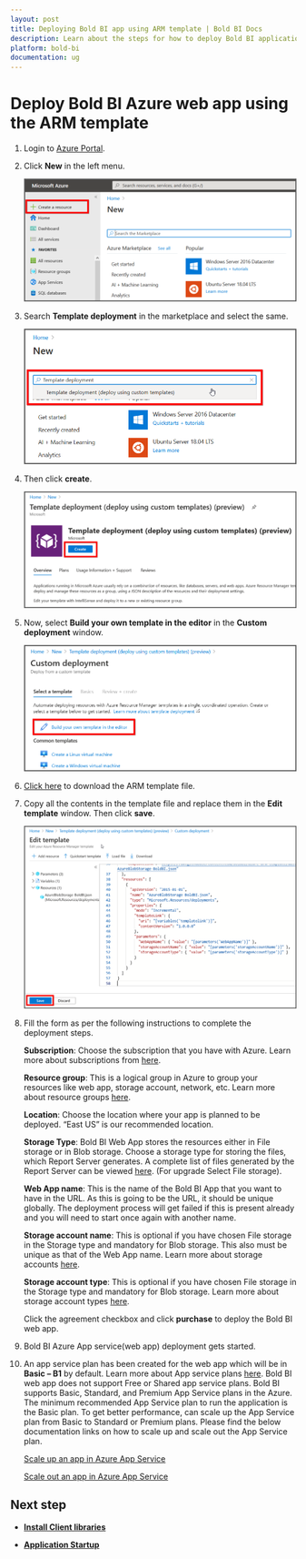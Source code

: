 ```yaml
---
layout: post
title: Deploying Bold BI app using ARM template | Bold BI Docs
description: Learn about the steps for how to deploy Bold BI application in Azure App service using the ARM template.
platform: bold-bi
documentation: ug
---
```


# Deploy Bold BI Azure web app using the ARM template

1. Login to [Azure Portal](https://portal.azure.com).

2. Click **New** in the left menu.

    ![Create new template](/static/assets/embedded/setup/images/create-new-template.png)

3. Search **Template deployment** in the marketplace and select the same.

    ![Choose template deployment](/static/assets/embedded/setup/images/choose-template-deployment.png)

4. Then click **create**.

    ![Click create template](/static/assets/embedded/setup/images/click-create-template.png)

5. Now, select **Build your own template in the editor** in the **Custom deployment** window.

    ![Choose own template editor](/static/assets/embedded/setup/images/choose-own-template-editor.png)

6. [Click here](https://raw.githubusercontent.com/boldbi/azure-arm-template/master/armtemplates/v5.1.55/BoldBIAppServiceTemplate.json) to download the ARM template file.

7. Copy all the contents in the template file and replace them in the **Edit template** window. Then click **save**.

    ![Edit template window](/static/assets/embedded/setup/images/edit-template-window.png)

8. Fill the form as per the following instructions to complete the deployment steps.

    **Subscription**: Choose the subscription that you have with Azure. Learn more about subscriptions from [here](https://blogs.msdn.microsoft.com/arunrakwal/2012/04/09/create-windows-azure-subscription/).

    **Resource group**: This is a logical group in Azure to group your resources like web app, storage account, network, etc. Learn more about resource groups [here](https://docs.microsoft.com/en-us/azure/azure-resource-manager/resource-group-overview#resource-groups).

    **Location**: Choose the location where your app is planned to be deployed. “East US” is our recommended location.

    **Storage Type**: Bold BI Web App stores the resources either in File storage or in Blob storage. Choose a storage type for storing the files, which Report Server generates. A complete list of files generated by the Report Server can be viewed [here](https://help.syncfusion.com/bold-bi/on-premise/setup/application-startup#storage-type-1). (For upgrade Select File storage).

    **Web App name**: This is the name of the Bold BI App that you want to have in the URL. As this is going to be the URL, it should be unique globally. The deployment process will get failed if this is present already and you will need to start once again with another name.

    **Storage account name**: This is optional if you have chosen File storage in the Storage type and mandatory for Blob storage. This also must be unique as that of the Web App name. Learn more about storage accounts [here](https://docs.microsoft.com/en-us/azure/storage/common/storage-account-overview).

    **Storage account type**: This is optional if you have chosen File storage in the Storage type and mandatory for Blob storage. Learn more about storage account types [here](https://docs.microsoft.com/en-us/azure/storage/blobs/object-replication-overview).

    Click the agreement checkbox and click **purchase** to deploy the Bold BI web app. 

9. Bold BI Azure App service(web app) deployment gets started.

10. An app service plan has been created for the web app which will be in **Basic – B1** by default. Learn more about App service plans [here](https://docs.microsoft.com/en-us/azure/app-service/azure-web-sites-web-hosting-plans-in-depth-overview). Bold BI web app does not support Free or Shared app service plans. Bold BI supports Basic, Standard, and Premium App Service plans in the Azure. The minimum recommended App Service plan to run the application is the Basic plan. To get better performance, can scale up the App Service plan from Basic to Standard or Premium plans. Please find the below documentation links on how to scale up and scale out the App Service plan.

    [Scale up an app in Azure App Service](https://docs.microsoft.com/en-us/azure/app-service-web/web-sites-scale)

    [Scale out an app in Azure App Service](https://docs.microsoft.com/en-us/azure/monitoring-and-diagnostics/insights-how-to-scale)

## Next step
* [**Install Client libraries**](/embedded-bi/setup/deploying-in-azure-app-service/install-client-libraries/)

* [**Application Startup**](/embedded-bi/application-startup/)